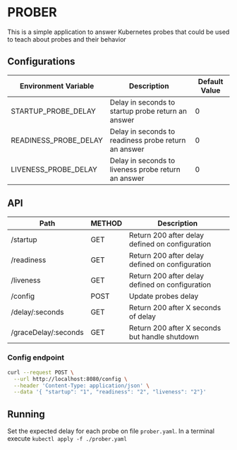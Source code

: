 # PROBER

This is a simple application to answer Kubernetes probes that could be used to teach about probes and their behavior

## Configurations

| Environment Variable  | Description                                          | Default Value |
|-----------------------|------------------------------------------------------|---------------|
| STARTUP_PROBE_DELAY   | Delay in seconds to startup probe return an answer   | 0             |
| READINESS_PROBE_DELAY | Delay in seconds to readiness probe return an answer | 0             |
| LIVENESS_PROBE_DELAY  | Delay in seconds to liveness probe return an answer  | 0             |

## API

| Path                 | METHOD | Description                                     |
|----------------------|--------|-------------------------------------------------|
| /startup             | GET    | Return 200 after delay defined on configuration |
| /readiness           | GET    | Return 200 after delay defined on configuration |
| /liveness            | GET    | Return 200 after delay defined on configuration |
| /config              | POST   | Update probes delay                             |
| /delay/:seconds      | GET    | Return 200 after X seconds of delay             |
| /graceDelay/:seconds | GET    | Return 200 after X seconds but handle shutdown  |

### Config endpoint
```bash
curl --request POST \
  --url http://localhost:8080/config \
  --header 'Content-Type: application/json' \
  --data '{ "startup": "1", "readiness": "2", "liveness": "2"}'
```

## Running

Set the expected delay for each probe on file `prober.yaml`.
In a terminal execute `kubectl apply -f ./prober.yaml`
